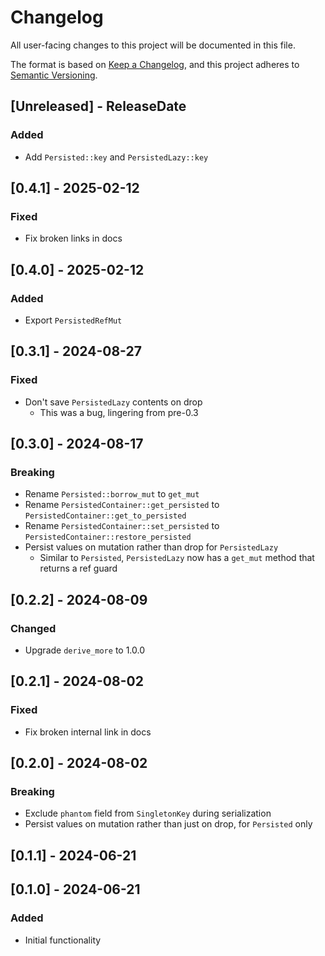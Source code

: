 # Changelog

All user-facing changes to this project will be documented in this file.

The format is based on [Keep a Changelog](https://keepachangelog.com/en/1.1.0/), and this project adheres to [Semantic Versioning](https://semver.org/spec/v2.0.0.html).

## [Unreleased] - ReleaseDate

### Added

- Add `Persisted::key` and `PersistedLazy::key`

## [0.4.1] - 2025-02-12

### Fixed

- Fix broken links in docs

## [0.4.0] - 2025-02-12

### Added

- Export `PersistedRefMut`

## [0.3.1] - 2024-08-27

### Fixed

- Don't save `PersistedLazy` contents on drop
  - This was a bug, lingering from pre-0.3

## [0.3.0] - 2024-08-17

### Breaking

- Rename `Persisted::borrow_mut` to `get_mut`
- Rename `PersistedContainer::get_persisted` to `PersistedContainer::get_to_persisted`
- Rename `PersistedContainer::set_persisted` to `PersistedContainer::restore_persisted`
- Persist values on mutation rather than drop for `PersistedLazy`
  - Similar to `Persisted`, `PersistedLazy` now has a `get_mut` method that returns a ref guard

## [0.2.2] - 2024-08-09

### Changed

- Upgrade `derive_more` to 1.0.0

## [0.2.1] - 2024-08-02

### Fixed

- Fix broken internal link in docs

## [0.2.0] - 2024-08-02

### Breaking

- Exclude `phantom` field from `SingletonKey` during serialization
- Persist values on mutation rather than just on drop, for `Persisted` only

## [0.1.1] - 2024-06-21

## [0.1.0] - 2024-06-21

### Added

- Initial functionality
